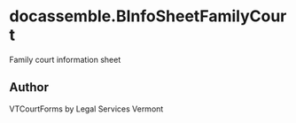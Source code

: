 # docassemble.BInfoSheetFamilyCourt

Family court information sheet

## Author

VTCourtForms by Legal Services Vermont

